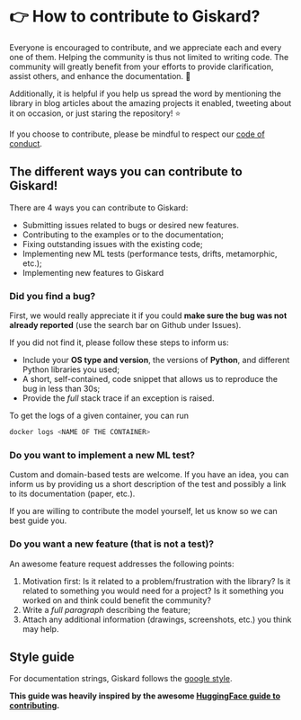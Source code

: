 # 👉 How to contribute to Giskard?

Everyone is encouraged to contribute, and we appreciate each and every one of them. Helping the community is thus not limited to writing code. The community will greatly benefit from your efforts to provide clarification, assist others, and enhance the documentation. 📗

Additionally, it is helpful if you help us spread the word by mentioning the library in blog articles about the amazing projects it enabled, tweeting about it on occasion, or just staring the repository! ⭐️

If you choose to contribute, please be mindful to respect our [code of conduct](https://github.com/Giskard-AI/giskard/blob/main/CODE_OF_CONDUCT.md).

## The different ways you can contribute to Giskard!

There are 4 ways you can contribute to Giskard:
* Submitting issues related to bugs or desired new features.
* Contributing to the examples or to the documentation;
* Fixing outstanding issues with the existing code;
* Implementing new ML tests (performance tests, drifts, metamorphic, etc.);
* Implementing new features to Giskard

### Did you find a bug? 

First, we would really appreciate it if you could **make sure the bug was not
already reported** (use the search bar on Github under Issues).

If you did not find it, please follow these steps to inform us:

* Include your **OS type and version**, the versions of **Python**, and different Python libraries you used;
* A short, self-contained, code snippet that allows us to reproduce the bug in less than 30s;
* Provide the *full* stack trace if an exception is raised.

To get the logs of a given container, you can run

```bash
docker logs <NAME OF THE CONTAINER>
```

### Do you want to implement a new ML test?

Custom and domain-based tests are welcome. If you have an idea, you can inform us by providing us a short description of the test and possibly a link to its documentation (paper, etc.).

If you are willing to contribute the model yourself, let us know so we can best guide you.

### Do you want a new feature (that is not a test)?

An awesome feature request addresses the following points:

1. Motivation first: Is it related to a problem/frustration with the library? Is it related to something you would need for a project? Is it something you worked on and think could benefit the community?
2. Write a *full paragraph* describing the feature;
3. Attach any additional information (drawings, screenshots, etc.) you think may help.

## Style guide

For documentation strings, Giskard follows the [google style](https://google.github.io/styleguide/pyguide.html).

**This guide was heavily inspired by the awesome [HuggingFace guide to contributing](https://github.com/huggingface/transformers/blob/main/CONTRIBUTING.md).**
